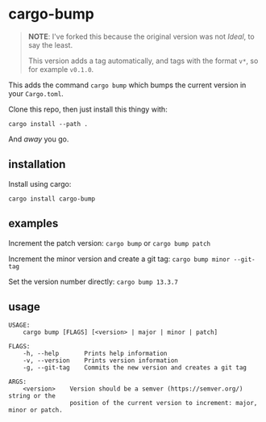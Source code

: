 # cargo-bump

> **NOTE**: I've forked this because the original version was not *Ideal*,
> to say the least.
> 
> This version adds a tag automatically, and tags with the format `v*`, so for example `v0.1.0`.

This adds the command `cargo bump` which bumps the current version in your
`Cargo.toml`.

Clone this repo, then just install this thingy with:

```shell
cargo install --path .
```

And *away* you go.

## installation

Install using cargo:

`cargo install cargo-bump`

## examples

Increment the patch version: `cargo bump` or `cargo bump patch`

Increment the minor version and create a git tag: `cargo bump minor --git-tag`

Set the version number directly: `cargo bump 13.3.7`

## usage

```
USAGE:
    cargo bump [FLAGS] [<version> | major | minor | patch]

FLAGS:
    -h, --help       Prints help information
    -v, --version    Prints version information
    -g, --git-tag    Commits the new version and creates a git tag

ARGS:
    <version>    Version should be a semver (https://semver.org/) string or the
                 position of the current version to increment: major, minor or patch.
```
